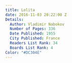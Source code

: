 ```yaml
---
title: Lolita
date: 2016-11-03 20:22:00 Z
Details:
  Author: Vladimir Nabokov
  Number of Pages: 336
  Date Published: 1955
  City Published: France
  Readers List Rank: 34
  Boards List Rank: 4
Color: "#DC304E"
---
```


